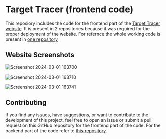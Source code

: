 # Target Tracer (frontend code)

This reposiory includes the code for the frontend part of the [Target Tracer website](https://goalapp-frontend.vercel.app/). It is present in 2 repositories because it was required for the proper deployment of the website. For refernce the whole working code is present in [one repository](https://github.com/yash-raj-gupta/TargetTracer)  

## Website Screenshots
  
![Screenshot 2024-03-01 163700](https://github.com/yash-raj-gupta/goalapp-frontend/assets/137718338/505de23b-bd48-4db5-a868-1e471797a002)

![Screenshot 2024-03-01 163710](https://github.com/yash-raj-gupta/goalapp-frontend/assets/137718338/4eedfe23-c989-4402-a7ab-7213dd9f86be)

![Screenshot 2024-03-01 163741](https://github.com/yash-raj-gupta/goalapp-frontend/assets/137718338/669bb3c5-0794-4bbc-a35e-e939ffd605d2)

  
</div>

## Contributing

If you find any issues, have suggestions, or want to contribute to the development of this project, feel free to open an issue or submit a pull request on this GitHub repository for the frontend part of the code.
For the backend part of the code refer to [this repository](https://github.com/yash-raj-gupta/goalapp-backend).


